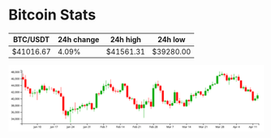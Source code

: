 # Bitcoin Stats

BTC/USDT|24h change|24h high|24h low|
|---|---|---|---|
|$41016.67|4.09%|$41561.31|$39280.00|

<img src="./chart.svg">
